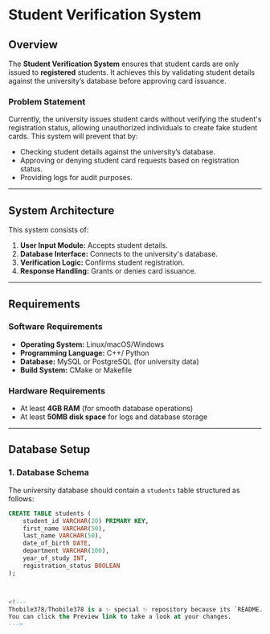 # Student Verification System

## Overview
The **Student Verification System** ensures that student cards are only issued to **registered** students. It achieves this by validating student details against the university’s database before approving card issuance.

### **Problem Statement**
Currently, the university issues student cards without verifying the student's registration status, allowing unauthorized individuals to create fake student cards. This system will prevent that by:
- Checking student details against the university’s database.
- Approving or denying student card requests based on registration status.
- Providing logs for audit purposes.

---

## **System Architecture**
This system consists of:
1. **User Input Module:** Accepts student details.
2. **Database Interface:** Connects to the university's database.
3. **Verification Logic:** Confirms student registration.
4. **Response Handling:** Grants or denies card issuance.

---

## **Requirements**
### **Software Requirements**
- **Operating System:** Linux/macOS/Windows
- **Programming Language:** C++/ Python
- **Database:** MySQL or PostgreSQL (for university data)
- **Build System:** CMake or Makefile

### **Hardware Requirements**
- At least **4GB RAM** (for smooth database operations)
- At least **50MB disk space** for logs and database storage

---

## **Database Setup**
### **1. Database Schema**
The university database should contain a `students` table structured as follows:

```sql
CREATE TABLE students (
    student_id VARCHAR(20) PRIMARY KEY,
    first_name VARCHAR(50),
    last_name VARCHAR(50),
    date_of_birth DATE,
    department VARCHAR(100),
    year_of_study INT,
    registration_status BOOLEAN
);



<!---
Thobile378/Thobile378 is a ✨ special ✨ repository because its `README.md` (this file) appears on your GitHub profile.
You can click the Preview link to take a look at your changes.
--->
